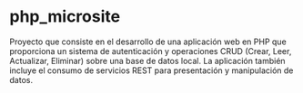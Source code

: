 # php_microsite
Proyecto que consiste en el desarrollo de una aplicación web en PHP que proporciona un sistema de autenticación y operaciones CRUD (Crear, Leer, Actualizar, Eliminar) sobre una base de datos local. La aplicación también incluye el consumo de servicios REST para presentación y manipulación de datos.
